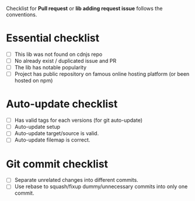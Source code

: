 Checklist for **Pull request** or **lib adding request issue** follows the conventions.

# Essential checklist
 * [ ] This lib was not found on cdnjs repo
 * [ ] No already exist / duplicated issue and PR
 * [ ] The lib has notable popularity
 * [ ] Project has public repository on famous online hosting platform (or been hosted on npm)

# Auto-update checklist
 * [ ] Has valid tags for each versions (for git auto-update)
 * [ ] Auto-update setup
 * [ ] Auto-update target/source is valid.
 * [ ] Auto-update filemap is correct.

# Git commit checklist
 * [ ] Separate unrelated changes into different commits.
 * [ ] Use rebase to squash/fixup dummy/unnecessary commits into only one commit.
